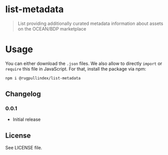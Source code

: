 # list-metadata

> List providing additionally curated metadata information about
assets on the OCEAN/BDP marketplace 

# Usage

You can either download the `.json` files. We also allow to directly `import` or
`require` this file in JavaScript. For that, install the package via npm:

```bash
npm i @rugpullindex/list-metadata
```

## Changelog

### 0.0.1

- Initial release

## License

See LICENSE file.
